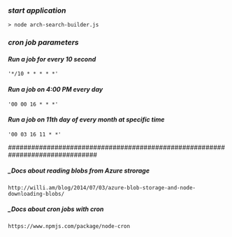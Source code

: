 ### _start application_

```
> node arch-search-builder.js
```

### _cron job parameters_

#### _Run a job for every 10 second_
```
'*/10 * * * * *'
```

#### _Run a job on 4:00 PM every day_
```
'00 00 16 * * *'
```

#### _Run a job on 11th day of every month at specific time_
```
'00 03 16 11 * *'
```

###############################################################################
##### _Docs about reading blobs from Azure strorage
```
http://willi.am/blog/2014/07/03/azure-blob-storage-and-node-downloading-blobs/
```

##### _Docs about cron jobs with cron
```
https://www.npmjs.com/package/node-cron
```